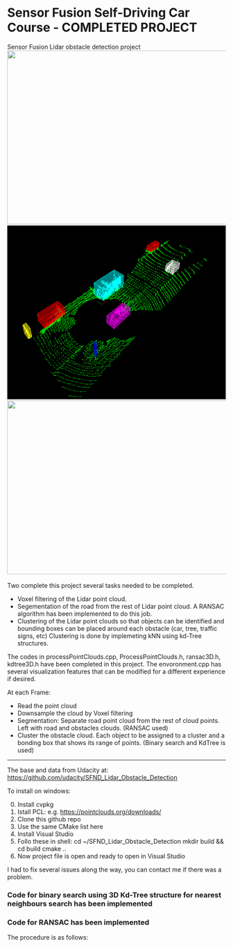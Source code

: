 # Sensor Fusion Self-Driving Car Course - COMPLETED PROJECT

Sensor Fusion Lidar obstacle detection project
<img src="media/ObstacleDetectionFPS.gif" width="700" height="400" />
<img src="media/dataset_1.png" width="700" height="400" />
<img src="media/dataset_2.gif" width="700" height="400" />

Two complete this project several tasks needed to be completed.
- Voxel filtering of the Lidar point cloud.
- Segementation of the road from the rest of Lidar point cloud. A RANSAC algorithm has been implemented to do this job.
- Clustering of the Lidar point clouds so that objects can be identified and bounding boxes can be placed around each obstacle (car, tree, traffic signs, etc)
Clustering is done by implemeting kNN using kd-Tree structures.

The codes in processPointClouds.cpp, ProcessPointClouds.h, ransac3D.h, kdtree3D.h have been completed in this project. The envoronment.cpp has several visualization features that can be modified for a different experience if desired.

At each Frame:
- Read the point cloud
- Downsample the cloud by Voxel filtering
- Segmentation: Separate road point cloud from the rest of cloud points. Left with road and obstacles clouds. (RANSAC used)
- Cluster the obstacle cloud. Each object to be assigned to a cluster and a bonding box that shows its range of points. (Binary search and KdTree is used)

---
The base and data from Udacity at: https://github.com/udacity/SFND_Lidar_Obstacle_Detection

To install on windows:

0. Install cvpkg
1. Istall PCL: e.g. https://pointclouds.org/downloads/
2. Clone this github repo
3. Use the same CMake list here
4. Install Visual Studio
5. Follo these in shell:
   cd ~/SFND_Lidar_Obstacle_Detection
   mkdir build && cd build
   cmake ..
6. Now project file is open and ready to open in Visual Studio

I had to fix several issues along the way, you can contact me if there was a problem.

### Code for binary search using 3D Kd-Tree structure for nearest neighbours search has been implemented

### Code for RANSAC has been implemented

The procedure is as follows:




